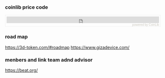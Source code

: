 ### coinlib price code 

<div style="font-family: Verdana, Tahoma, Arial, sans-serif;font-size: 10px;color: #C9C6BD;text-align: right;padding:4px 4px 0px 4px;margin: 0;width: 100%;border: 1px solid #eee!important;">
    <iframe src="https://coinlib.io/widget?type=horizontal&pref_coin_id=1505&invert_hover=" width="100%" height="22" scrolling="auto" marginwidth="0" marginheight="0" frameborder="0" border="0" style="border:0;margin:0;padding:0;">
    </iframe>powered by&nbsp;<a href="https://coinlib.io" target="_blank" style="font-size:10px; color:#C9C6BD; text-decoration:none;">CoinLib</a>
</div>



### road map

https://3d-token.com/#roadmap
https://www.gizadevice.com/



### menbers and link team adnd advisor

https://beat.org/